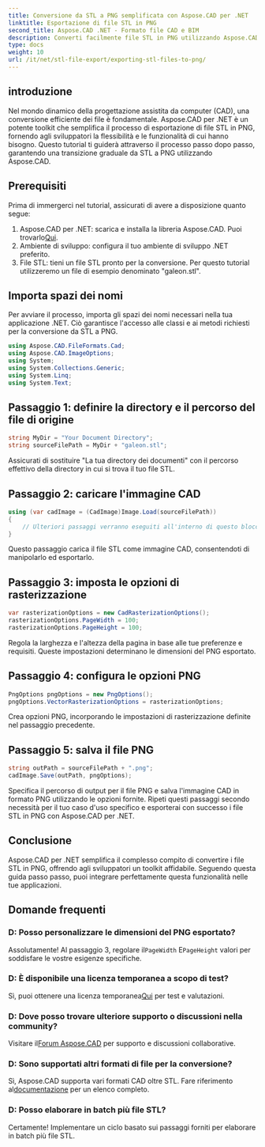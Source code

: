 ```yaml
---
title: Conversione da STL a PNG semplificata con Aspose.CAD per .NET
linktitle: Esportazione di file STL in PNG
second_title: Aspose.CAD .NET - Formato file CAD e BIM
description: Converti facilmente file STL in PNG utilizzando Aspose.CAD per .NET. Segui la nostra guida passo passo per un'integrazione perfetta. Scarica ora!
type: docs
weight: 10
url: /it/net/stl-file-export/exporting-stl-files-to-png/
---
```

## introduzione
Nel mondo dinamico della progettazione assistita da computer (CAD), una conversione efficiente dei file è fondamentale. Aspose.CAD per .NET è un potente toolkit che semplifica il processo di esportazione di file STL in PNG, fornendo agli sviluppatori la flessibilità e le funzionalità di cui hanno bisogno. Questo tutorial ti guiderà attraverso il processo passo dopo passo, garantendo una transizione graduale da STL a PNG utilizzando Aspose.CAD.
## Prerequisiti
Prima di immergerci nel tutorial, assicurati di avere a disposizione quanto segue:
1.  Aspose.CAD per .NET: scarica e installa la libreria Aspose.CAD. Puoi trovarlo[Qui](https://releases.aspose.com/cad/net/).
2. Ambiente di sviluppo: configura il tuo ambiente di sviluppo .NET preferito.
3. File STL: tieni un file STL pronto per la conversione. Per questo tutorial utilizzeremo un file di esempio denominato "galeon.stl".
## Importa spazi dei nomi
Per avviare il processo, importa gli spazi dei nomi necessari nella tua applicazione .NET. Ciò garantisce l'accesso alle classi e ai metodi richiesti per la conversione da STL a PNG.
```csharp
using Aspose.CAD.FileFormats.Cad;
using Aspose.CAD.ImageOptions;
using System;
using System.Collections.Generic;
using System.Linq;
using System.Text;
```
## Passaggio 1: definire la directory e il percorso del file di origine
```csharp
string MyDir = "Your Document Directory";
string sourceFilePath = MyDir + "galeon.stl";
```
Assicurati di sostituire "La tua directory dei documenti" con il percorso effettivo della directory in cui si trova il tuo file STL.
## Passaggio 2: caricare l'immagine CAD
```csharp
using (var cadImage = (CadImage)Image.Load(sourceFilePath))
{
    // Ulteriori passaggi verranno eseguiti all'interno di questo blocco
}
```
Questo passaggio carica il file STL come immagine CAD, consentendoti di manipolarlo ed esportarlo.
## Passaggio 3: imposta le opzioni di rasterizzazione
```csharp
var rasterizationOptions = new CadRasterizationOptions();
rasterizationOptions.PageWidth = 100;
rasterizationOptions.PageHeight = 100;
```
Regola la larghezza e l'altezza della pagina in base alle tue preferenze e requisiti. Queste impostazioni determinano le dimensioni del PNG esportato.
## Passaggio 4: configura le opzioni PNG
```csharp
PngOptions pngOptions = new PngOptions();
pngOptions.VectorRasterizationOptions = rasterizationOptions;
```
Crea opzioni PNG, incorporando le impostazioni di rasterizzazione definite nel passaggio precedente.
## Passaggio 5: salva il file PNG
```csharp
string outPath = sourceFilePath + ".png";
cadImage.Save(outPath, pngOptions);
```
Specifica il percorso di output per il file PNG e salva l'immagine CAD in formato PNG utilizzando le opzioni fornite.
Ripeti questi passaggi secondo necessità per il tuo caso d'uso specifico e esporterai con successo i file STL in PNG con Aspose.CAD per .NET.
## Conclusione
Aspose.CAD per .NET semplifica il complesso compito di convertire i file STL in PNG, offrendo agli sviluppatori un toolkit affidabile. Seguendo questa guida passo passo, puoi integrare perfettamente questa funzionalità nelle tue applicazioni.
## Domande frequenti
### D: Posso personalizzare le dimensioni del PNG esportato?
 Assolutamente! Al passaggio 3, regolare il`PageWidth` E`PageHeight` valori per soddisfare le vostre esigenze specifiche.
### D: È disponibile una licenza temporanea a scopo di test?
 Sì, puoi ottenere una licenza temporanea[Qui](https://purchase.aspose.com/temporary-license/) per test e valutazioni.
### D: Dove posso trovare ulteriore supporto o discussioni nella community?
 Visitare il[Forum Aspose.CAD](https://forum.aspose.com/c/cad/19) per supporto e discussioni collaborative.
### D: Sono supportati altri formati di file per la conversione?
 Sì, Aspose.CAD supporta vari formati CAD oltre STL. Fare riferimento al[documentazione](https://reference.aspose.com/cad/net/) per un elenco completo.
### D: Posso elaborare in batch più file STL?
Certamente! Implementare un ciclo basato sui passaggi forniti per elaborare in batch più file STL.